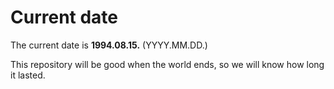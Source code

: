 # Current date

The current date is **1994.08.15.** (YYYY.MM.DD.)

This repository will be good when the world ends, so we will know how long it lasted.